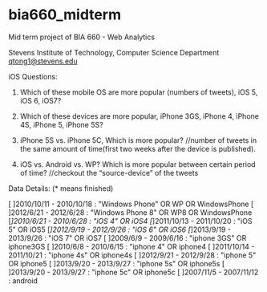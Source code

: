 bia660_midterm
==============

Mid term project of BIA 660 - Web Analytics

Stevens Institute of Technology, Computer Science Department
qtong1@stevens.edu


iOS Questions:

1.  Which of these mobile OS are more popular (numbers of tweets), iOS 5, iOS 6, iOS7?
2.  Which of these devices are more popular, iPhone 3GS, iPhone 4, iPhone 4S, iPhone 5, iPhone 5S?
3.  iPhone 5S vs. iPhone 5C, Which is more popular?
    //number of tweets in the same amount of time(first two weeks after the device is published).

4.  iOS vs. Android vs. WP? Which is more popular between certain period of time?
	  //checkout the “source-device” of the tweets

Data Details: (* means finished)

[ ]2010/10/11 - 2010/10/18 : "Windows Phone" OR WP OR WindowsPhone
[ ]2012/6/21 - 2012/6/28 : "Windows Phone 8" OR WP8 OR WindowsPhone
[*]2010/6/21 - 2010/6/28 : "iOS 4" OR iOS4
[*]2011/10/13 - 2011/10/20 : "iOS 5" OR iOS5
[*]2012/9/19 - 2012/9/26 : "iOS 6" OR iOS6
[*]2013/9/19 - 2013/9/26 : "iOS 7" OR iOS7
[ ]2009/6/9 - 2009/6/16 : "iphone 3GS" OR iphone3GS
[ ]2010/6/8 - 2010/6/15 : "iphone 4" OR iphone4
[ ]2011/10/14 - 2011/10/21 : "iphone 4s" OR iphone4s
[ ]2012/9/21 - 2012/9/28 : "iphone 5" OR iphone5
[ ]2013/9/20 - 2013/9/27 : "iphone 5s" OR iphone5s
[ ]2013/9/20 - 2013/9/27 : "iphone 5c" OR iphone5c
[ ]2007/11/5 - 2007/11/12 : android
